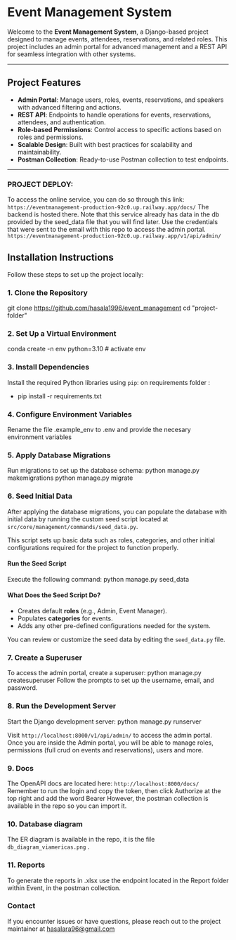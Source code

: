 # Event Management System

Welcome to the **Event Management System**, a Django-based project designed to manage events, attendees, reservations, and related roles. This project includes an admin portal for advanced management and a REST API for seamless integration with other systems.

---

## Project Features

- **Admin Portal**: Manage users, roles, events, reservations, and speakers with advanced filtering and actions.
- **REST API**: Endpoints to handle operations for events, reservations, attendees, and authentication.
- **Role-based Permissions**: Control access to specific actions based on roles and permissions.
- **Scalable Design**: Built with best practices for scalability and maintainability.
- **Postman Collection**: Ready-to-use Postman collection to test endpoints.

---

### PROJECT DEPLOY:
To access the online service, you can do so through this link:
`https://eventmanagement-production-92c0.up.railway.app/docs/`
The backend is hosted there.
Note that this service already has data in the db provided by the seed_data file that you will find later.
Use the credentials that were sent to the email with this repo to access the admin portal.
`https://eventmanagement-production-92c0.up.railway.app/v1/api/admin/`

## Installation Instructions

Follow these steps to set up the project locally:

### 1. Clone the Repository

git clone https://github.com/hasala1996/event_management cd "project-folder"

### 2. Set Up a Virtual Environment

conda create -n env python=3.10 # activate env

### 3. Install Dependencies
Install the required Python libraries using `pip`:
on requirements folder :
* pip install -r requirements.txt

### 4. Configure Environment Variables
Rename the file .example_env to .env and provide the necesary environment variables

### 5. Apply Database Migrations
Run migrations to set up the database schema:
python manage.py makemigrations python manage.py migrate

### 6. Seed Initial Data
After applying the database migrations, you can populate the database with initial data by running the custom seed script located at `src/core/management/commands/seed_data.py`.

This script sets up basic data such as roles, categories, and other initial configurations required for the project to function properly.

#### Run the Seed Script
Execute the following command:
python manage.py seed_data

#### What Does the Seed Script Do?
- Creates default **roles** (e.g., Admin, Event Manager).
- Populates **categories** for events.
- Adds any other pre-defined configurations needed for the system.

You can review or customize the seed data by editing the `seed_data.py` file.

### 7. Create a Superuser
To access the admin portal, create a superuser:
python manage.py createsuperuser
Follow the prompts to set up the username, email, and password.

### 8. Run the Development Server
Start the Django development server:
python manage.py runserver

Visit `http://localhost:8000/v1/api/admin/` to access the admin portal.
Once you are inside the Admin portal, you will be able to manage roles, permissions (full crud on events and reservations), users and more.

### 9. Docs
The OpenAPI docs are located here: `http://localhost:8000/docs/`
Remember to run the login and copy the token, then click Authorize at the top right and add the word Bearer <token>
However, the postman collection is available in the repo so you can import it.

### 10. Database diagram
The ER diagram is available in the repo, it is the file `db_diagram_viamericas.png` .

### 11. Reports
To generate the reports in .xlsx use the endpoint located in the Report folder within Event, in the postman collection.

### Contact
If you encounter issues or have questions, please reach out to the project maintainer at hasalara96@gmail.com